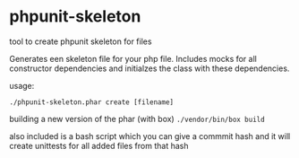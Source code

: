# phpunit-skeleton
tool to create phpunit skeleton for files

Generates een skeleton file for your php file. Includes mocks for all constructor dependencies and initialzes the class 
with these dependencies.

usage:

`./phpunit-skeleton.phar create [filename]`

building a new version of the phar (with box)
`./vendor/bin/box build`

also included is a bash script which you can give a commmit hash and it will create unittests for all added files
from that hash
